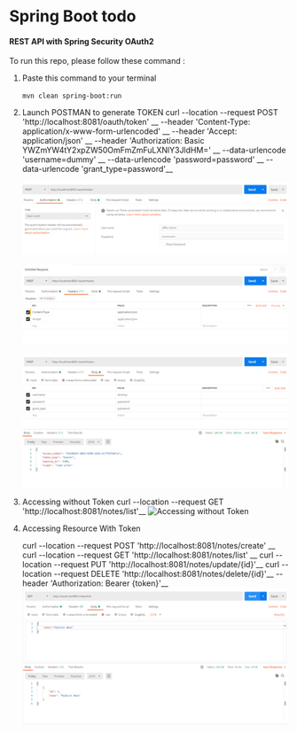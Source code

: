 # Spring Boot todo 

#### REST API with Spring Security OAuth2

To run this repo, please follow these command :

1. Paste this command to your terminal

    `mvn clean spring-boot:run`
2. Launch POSTMAN to generate TOKEN
   curl --location --request POST 'http://localhost:8081/oauth/token' __
	--header 'Content-Type: application/x-www-form-urlencoded' __
	--header 'Accept: application/json' __
	--header 'Authorization: Basic YWZmYW4tY2xpZW50OmFmZmFuLXNlY3JldHM=' __
	--data-urlencode 'username=dummy' __
	--data-urlencode 'password=password' __
	--data-urlencode 'grant_type=password'__

    ![Authorization Tab](image/get_token_auth.png "Authorization Tab")

    ![Header Tab](image/get_token_header.png "Header Tab")

    ![Body Tab](image/get_token_body.png "Body Tab")

3. Accessing without Token
   curl --location --request GET 'http://localhost:8081/notes/list'__
    ![Accessing without Token](image/noauth.png "Accessing without Token")

4. Accessing Resource With Token

	curl --location --request POST 'http://localhost:8081/notes/create' __
	curl --location --request GET 'http://localhost:8081/notes/list' __
	curl --location --request PUT 'http://localhost:8081/notes/update/{id}'__
	curl --location --request DELETE 'http://localhost:8081/notes/delete/{id}'__
	--header 'Authorization: Bearer {token}'__
    ![Accessing Resource with Token](image/list.png "Accessing Resource with Token")
